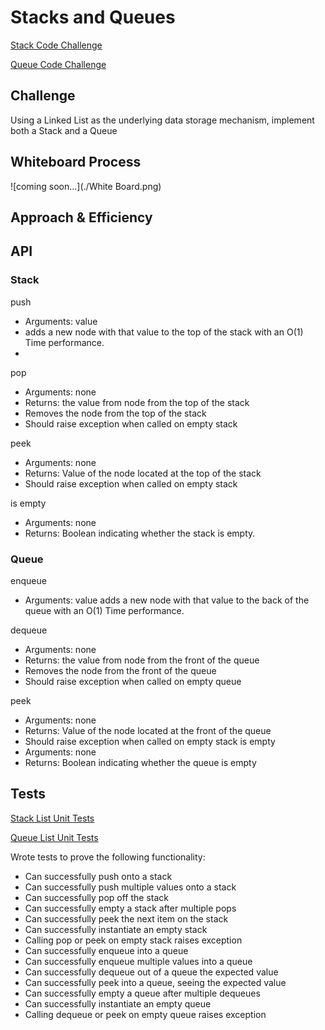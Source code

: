 # Stacks and Queues

[Stack Code Challenge](https://github.com/deshondixon/data-structures-and-algorithms/blob/main/python/data_structures/stack.py)

[Queue Code Challenge](https://github.com/deshondixon/data-structures-and-algorithms/blob/main/python/data_structures/stack.py)

## Challenge
<!-- Description of the challenge -->

Using a Linked List as the underlying data storage mechanism, implement both a Stack and a Queue

## Whiteboard Process
<!-- Embedded whiteboard image -->

![coming soon...](./White Board.png)

## Approach & Efficiency
<!-- What approach did you take? Why? What is the Big O space/time for this approach? -->

## API
<!-- Description of each method publicly available to your Stack and Queue-->

### Stack

push
- Arguments: value
- adds a new node with that value to the top of the stack with an O(1) Time performance.
-
pop
- Arguments: none
- Returns: the value from node from the top of the stack
- Removes the node from the top of the stack
- Should raise exception when called on empty stack

peek
- Arguments: none
- Returns: Value of the node located at the top of the stack
- Should raise exception when called on empty stack

is empty
- Arguments: none
- Returns: Boolean indicating whether the stack is empty.

### Queue

enqueue
- Arguments: value
adds a new node with that value to the back of the queue with an O(1) Time performance.

dequeue
- Arguments: none
- Returns: the value from node from the front of the queue
- Removes the node from the front of the queue
- Should raise exception when called on empty queue

peek
- Arguments: none
- Returns: Value of the node located at the front of the queue
- Should raise exception when called on empty stack
is empty
- Arguments: none
- Returns: Boolean indicating whether the queue is empty
## Tests

[Stack List Unit Tests](https://github.com/deshondixon/data-structures-and-algorithms/blob/main/python/tests/data_structures/test_stack.py)

[Queue List Unit Tests](https://github.com/deshondixon/data-structures-and-algorithms/blob/main/python/tests/data_structures/test_queue.py)

Wrote tests to prove the following functionality:

- Can successfully push onto a stack
- Can successfully push multiple values onto a stack
- Can successfully pop off the stack
- Can successfully empty a stack after multiple pops
- Can successfully peek the next item on the stack
- Can successfully instantiate an empty stack
- Calling pop or peek on empty stack raises exception
- Can successfully enqueue into a queue
- Can successfully enqueue multiple values into a queue
- Can successfully dequeue out of a queue the expected value
- Can successfully peek into a queue, seeing the expected value
- Can successfully empty a queue after multiple dequeues
- Can successfully instantiate an empty queue
- Calling dequeue or peek on empty queue raises exception
